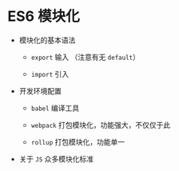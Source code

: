 # ES6 模块化

* 模块化的基本语法

	* `export` 输入 （注意有无 `default`）

	* `import` 引入

* 开发环境配置

	* `babel` 编译工具

	* `webpack` 打包模块化，功能强大，不仅仅于此

	* `rollup` 打包模块化，功能单一

* 关于 `JS` 众多模块化标准
